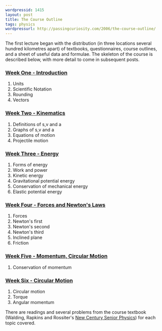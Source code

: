 ```yaml
---
wordpressid: 1415
layout: post
title: The Course Outline
tags: physics
wordpressurl: http://passingcuriosity.com/2006/the-course-outline/
---
```


The first lecture began with the distribution (in three locations several hundred kilometres apart) of textbooks, questionnaires, course outlines, and a sheet of useful data and formulae. The skeleton of the course is described below, with more detail to come in subsequent posts.

<div class="inset">
<h3><a href="http://physics-notes.blogspot.com/search/label/Week%201">Week One - Introduction</a></h3>
<ol>
<li>Units</li>
<li>Scientific Notation</li>
<li>Rounding</li>
<li>Vectors</li>
</ol>

<h3><a href="http://physics-notes.blogspot.com/search/label/Week%202">Week Two - Kinematics</a></h3>
<ol>
<li>Definitions of s,v and a</li>
<li>Graphs of s,v and a</li>
<li>Equations of motion</li>
<li>Projectile motion</li>
</ol>

<h3><a href="http://physics-notes.blogspot.com/search/label/Week%203">Week Three - Energy</a></h3>
<ol>
<li>Forms of energy</li>
<li>Work and power</li>
<li>Kinetic energy</li>
<li>Gravitational potential energy</li>
<li>Conservation of mechanical energy</li>
<li>Elastic potential energy</li>
</ol>

<h3><a href="http://physics-notes.blogspot.com/search/label/Week%204">Week Four - Forces and Newton's Laws</a></h3>
<ol>
<li>Forces</li>
<li>Newton's first</li>
<li>Newton's second</li>
<li>Newton's third</li>
<li>Inclined plane</li>
<li>Friction</li>
</ol>

<h3><a href="http://physics-notes.blogspot.com/search/label/Week%205">Week Five - Momentum, Circular Motion</a></h3>
<ol>
<li>Conservation of momentum</li>
</ol>

<h3><a href="http://physics-notes.blogspot.com/search/label/Week%206">Week Six - Circular Motion</a></h3>
<ol>
<li>Circular motion</li>
<li>Torque</li>
<li>Angular momentum</li>
</ol>
</div>

There are readings and several problems from the course textbook (Walding,
Rapkins and Rossiter's [New Century Senior Physics][1]) for each topic covered.

[1]: http://isbn.nu/0195510844
